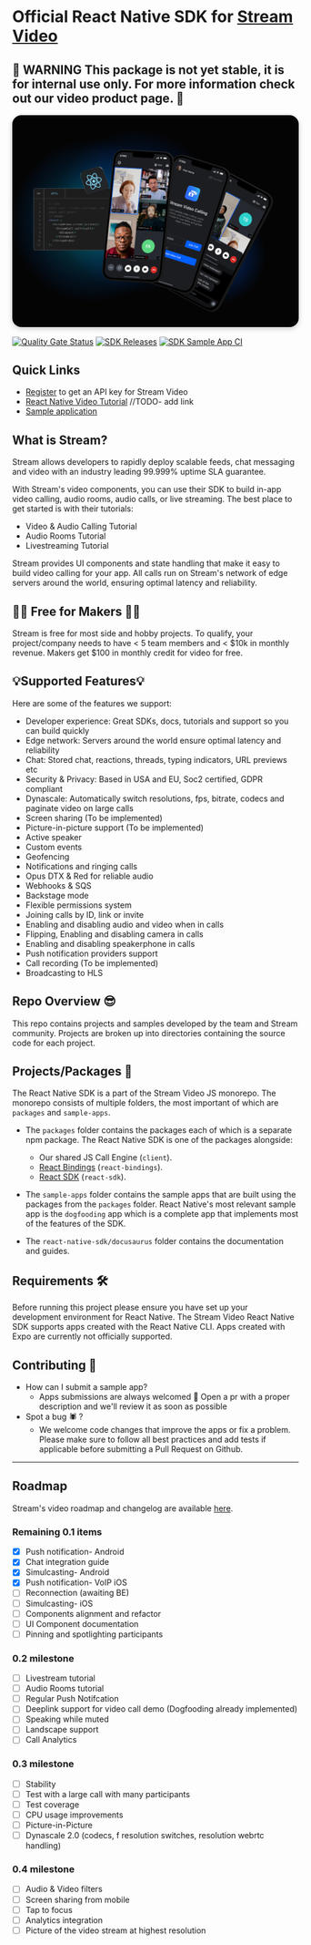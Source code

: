 # Official React Native SDK for [Stream Video](https://getstream.io/video/docs/)
## 🚧 WARNING This package is not yet stable, it is for internal use only. For more information check out our video product page. 🚧

<img src="/.readme-assets/Github-Graphic-React.jpg" alt="Stream Video for Javascript Header image" style="box-shadow: 0 3px 10px rgb(0 0 0 / 0.2); border-radius: 1rem" />

[![Quality Gate Status](https://sonarcloud.io/api/project_badges/measure?project=GetStream_stream-video-js&metric=alert_status&token=fdc1439303911957da9c7ff2ce505f94c3c14d36)](https://sonarcloud.io/summary/new_code?id=GetStream_stream-video-js)
[![SDK Releases](https://img.shields.io/github/v/release/GetStream/stream-video-js)](https://github.com/GetStream/stream-video-js/releases)
[![SDK Sample App CI](https://github.com/GetStream/stream-video-js/workflows/React%20Native%20Dogfood%20Release/badge.svg)](https://github.com/GetStream/stream-video-js/actions/workflows/react-native-workflow.yml)

## **Quick Links**
- [Register](https://getstream.io/chat/trial/) to get an API key for Stream Video
- [React Native Video Tutorial]() //TODO- add link
- [Sample application](https://github.com/GetStream/stream-video-js/tree/main/sample-apps/react-native/dogfood)

## **What is Stream?**

Stream allows developers to rapidly deploy scalable feeds, chat messaging and video with an industry leading 99.999% uptime SLA guarantee.

With Stream's video components, you can use their SDK to build in-app video calling, audio rooms, audio calls, or live streaming. The best place to get started is with their tutorials:

- Video & Audio Calling Tutorial
- Audio Rooms Tutorial
- Livestreaming Tutorial

Stream provides UI components and state handling that make it easy to build video calling for your app. All calls run on Stream's network of edge servers around the world, ensuring optimal latency and reliability.

## 👩‍💻 Free for Makers 👨‍💻

Stream is free for most side and hobby projects. To qualify, your project/company needs to have < 5 team members and < $10k in monthly revenue. Makers get $100 in monthly credit for video for free.

## 💡Supported Features💡

Here are some of the features we support:
- Developer experience: Great SDKs, docs, tutorials and support so you can build quickly
- Edge network: Servers around the world ensure optimal latency and reliability
- Chat: Stored chat, reactions, threads, typing indicators, URL previews etc
- Security & Privacy: Based in USA and EU, Soc2 certified, GDPR compliant
- Dynascale: Automatically switch resolutions, fps, bitrate, codecs and paginate video on large calls
- Screen sharing (To be implemented)
- Picture-in-picture support (To be implemented)
- Active speaker
- Custom events
- Geofencing
- Notifications and ringing calls
- Opus DTX & Red for reliable audio
- Webhooks & SQS
- Backstage mode
- Flexible permissions system
- Joining calls by ID, link or invite
- Enabling and disabling audio and video when in calls
- Flipping, Enabling and disabling camera in calls
- Enabling and disabling speakerphone in calls
- Push notification providers support
- Call recording (To be implemented)
- Broadcasting to HLS

## **Repo Overview** 😎
This repo contains projects and samples developed by the team and Stream community. 
Projects are broken up into directories containing the source code for each project.

## **Projects/Packages 🚀**
The React Native SDK is a part of the Stream Video JS monorepo. 
The monorepo consists of multiple folders, the most important of which are `packages` and `sample-apps`.
- The `packages` folder contains the packages each of which is a separate npm package. The React Native SDK is one of the packages alongside:
  - Our shared JS Call Engine (`client`).
  - [React Bindings](../react-bindings) (`react-bindings`).
  - [React SDK](../react-sdk#official-react-sdk-for-stream-video) (`react-sdk`).
  
- The `sample-apps` folder contains the sample apps that are built using the packages from the `packages` folder. 
React Native's most relevant sample app is the `dogfooding` app which is a complete app that implements most of the features of the SDK.

- The `react-native-sdk/docusaurus` folder contains the documentation and guides.


## **Requirements** 🛠
Before running this project please ensure you have set up your development environment for React Native. 
The Stream Video React Native SDK supports apps created with the React Native CLI.
Apps created with Expo are currently not officially supported.


## **Contributing** 🤝
- How can I submit a sample app?
    - Apps submissions are always welcomed 🥳 Open a pr with a proper description and we'll review it as soon as possible
- Spot a bug 🕷 ?
    - We welcome code changes that improve the apps or fix a problem. Please make sure to follow all best practices and add tests if applicable before submitting a Pull Request on Github.

---
## Roadmap
Stream's video roadmap and changelog are available [here](https://github.com/GetStream/protocol/discussions/127). 

### Remaining 0.1 items
- [x] Push notification- Android
- [x] Chat integration guide
- [x] Simulcasting- Android
- [x] Push notification- VoIP iOS
- [ ] Reconnection (awaiting BE)
- [ ] Simulcasting- iOS
- [ ] Components alignment and refactor
- [ ] UI Component documentation
- [ ] Pinning and spotlighting participants

### 0.2 milestone
- [ ] Livestream tutorial
- [ ] Audio Rooms tutorial
- [ ] Regular Push Notifcation
- [ ] Deeplink support for video call demo (Dogfooding already implemented)
- [ ] Speaking while muted
- [ ] Landscape support
- [ ] Call Analytics

### 0.3 milestone
- [ ] Stability
- [ ] Test with a large call with many participants
- [ ] Test coverage
- [ ] CPU usage improvements
- [ ] Picture-in-Picture
- [ ] Dynascale 2.0 (codecs, f resolution switches, resolution webrtc handling)

### 0.4 milestone
- [ ] Audio & Video filters
- [ ] Screen sharing from mobile
- [ ] Tap to focus
- [ ] Analytics integration
- [ ] Picture of the video stream at highest resolution
